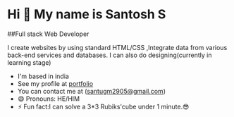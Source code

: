 # Hi 👋 My name is Santosh S
 
##Full stack Web Developer

I create websites by using standard HTML/CSS ,Integrate data from various back-end services and databases. I can also do designing(currently in learning stage)


- I'm based in india
- See my profile at  [portfolio](url)
- You can contact me at (santugm2905@gmail.com)
- 😄 Pronouns: HE/HIM
- ⚡ Fun fact:I can solve a 3*3 Rubiks'cube under 1 minute.😎

